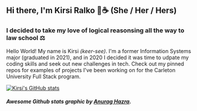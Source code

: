 ## Hi there, I'm Kirsi Ralko 👋☕ (She / Her / Hers)


### I decided to take my love of logical reasonsing all the way to law school ⚖️

Hello World! My name is Kirsi <em>(keer-see)</em>.  I'm a former Information Systems major (graduated in 2021), and in 2020 I decided it was time to udpate my coding skills and seek out new challenges in tech. Check out my pinned repos for examples of projects I've been working on for the Carleton University Full Stack program.

[![Kirsi's GitHub stats](https://github-readme-stats.vercel.app/api?username=kirsralk&theme=dracula&show_icons=true)](https://github.com/kirsralk/github-readme-stats)  

##### Awesome Github stats graphic by [Anurag Hazra](https://github.com/anuraghazra/github-readme-stats#github-stats-card).

<!--
**kirsralk/kirsralk** is a ✨ _special_ ✨ repository because its `README.md` (this file) appears on your GitHub profile.

Here are some ideas to get you started:

- 🔭 I’m currently working on ...
- 🌱 I’m currently learning ...
- 👯 I’m looking to collaborate on ...
- 🤔 I’m looking for help with ...
- 💬 Ask me about ...
- 📫 How to reach me: ...
- 😄 Pronouns: ...
- ⚡ Fun fact: ...
-->
